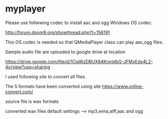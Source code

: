 # myplayer
Please use follwwing codec to install aac and ogg Windows OS codec. 

http://forum.doom9.org/showthread.php?t=156191

This OS codec is needed so that QMediaPlayer class can play aac,ogg files.

Sample audio file are uploaded to google drive at location

https://drive.google.com/file/d/1CiaWzDBUX84KnxtdbG-JFMxEdx4L2-4x/view?usp=sharing


I used following site to convert all files.

The 5 formats have been converted using site
https://www.online-convert.com/

source file is wav formats

converted wav files default settings --> mp3,wma,aiff,aac and ogg
